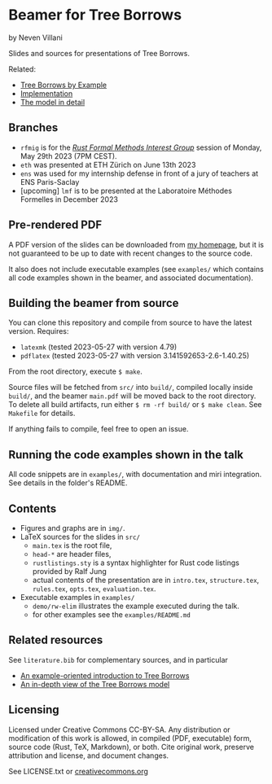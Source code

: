 # Beamer for Tree Borrows

by Neven Villani

Slides and sources for presentations of Tree Borrows.

Related:
- [Tree Borrows by Example](https://perso.crans.org/vanille/treebor/)
- [Implementation](https://github.com/rust-lang/miri/tree/master/src/borrow_tracker/tree_borrows)
- [The model in detail](https://github.com/Vanille-N/tree-borrows)

## Branches

- `rfmig` is for the
[_Rust Formal Methods Interest Group_](https://www.youtube.com/watch?v=zQ76zLXesxA)
session of Monday, May 29th 2023 (7PM CEST).
- `eth` was presented at ETH Zürich on June 13th 2023
- `ens` was used for my internship defense in front of a jury of teachers
  at ENS Paris-Saclay
- [upcoming] `lmf` is to be presented at the Laboratoire Méthodes Formelles
  in December 2023

## Pre-rendered PDF

A PDF version of the slides can be downloaded from
[my homepage](https://perso.crans.org/vanille/share/satge/arpe/rfmig.pdf),
but it is not guaranteed to be up to date with recent changes to the source
code.

It also does not include executable examples (see `examples/` which contains
all code examples shown in the beamer, and associated documentation).


## Building the beamer from source

You can clone this repository and compile from source to have the latest version.
Requires:
- `latexmk` (tested 2023-05-27 with version 4.79)
- `pdflatex` (tested 2023-05-27 with version 3.141592653-2.6-1.40.25)

From the root directory, execute `$ make`.

Source files will be fetched from `src/` into `build/`, compiled locally
inside `build/`, and the beamer `main.pdf` will be moved back to the root directory.
To delete all build artifacts, run either `$ rm -rf build/` or `$ make clean`.
See `Makefile` for details.

If anything fails to compile, feel free to open an issue.

## Running the code examples shown in the talk

All code snippets are in `examples/`, with documentation and miri integration.
See details in the folder's README.

## Contents

- Figures and graphs are in `img/`.
- LaTeX sources for the slides in `src/`
    * `main.tex` is the root file,
    * `head-*` are header files,
    * `rustlistings.sty` is a syntax highlighter for Rust code listings provided by Ralf Jung
    * actual contents of the presentation are in `intro.tex`, `structure.tex`,
      `rules.tex`, `opts.tex`, `evaluation.tex`.
- Executable examples in `examples/`
    * `demo/rw-elim` illustrates the example executed during the talk.
    * for other examples see the `examples/README.md`


## Related resources

See `literature.bib` for complementary sources, and in particular
- [An example-oriented introduction to Tree Borrows](https://perso.crans.org/vanille/treebor)
- [An in-depth view of the Tree Borrows model](https://github.com/Vanille-N/tree-borrows)


## Licensing

Licensed under Creative Commons CC-BY-SA.
Any distribution or modification of this work is allowed,
in compiled (PDF, executable) form, source code (Rust, TeX, Markdown), or both.
Cite original work, preserve attribution and license, and document changes.

See LICENSE.txt or
[creativecommons.org](https://creativecommons.org/licenses/by-sa/4.0/)
